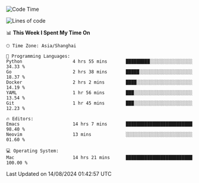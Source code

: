 <!--START_SECTION:waka-->
![Code Time](http://img.shields.io/badge/Code%20Time-2%2C129%20hrs%2047%20mins-blue)

![Lines of code](https://img.shields.io/badge/From%20Hello%20World%20I%27ve%20Written-308.0%20thousand%20lines%20of%20code-blue)

📊 **This Week I Spent My Time On** 

```text
🕑︎ Time Zone: Asia/Shanghai

💬 Programming Languages: 
Python                   4 hrs 55 mins       █████████░░░░░░░░░░░░░░░░   34.33 % 
Go                       2 hrs 38 mins       █████░░░░░░░░░░░░░░░░░░░░   18.37 % 
Docker                   2 hrs 2 mins        ████░░░░░░░░░░░░░░░░░░░░░   14.19 % 
YAML                     1 hr 56 mins        ███░░░░░░░░░░░░░░░░░░░░░░   13.54 % 
Git                      1 hr 45 mins        ███░░░░░░░░░░░░░░░░░░░░░░   12.23 % 

🔥 Editors: 
Emacs                    14 hrs 7 mins       █████████████████████████   98.40 % 
Neovim                   13 mins             ░░░░░░░░░░░░░░░░░░░░░░░░░   01.60 % 

💻 Operating System: 
Mac                      14 hrs 21 mins      █████████████████████████   100.00 % 
```


 Last Updated on 14/08/2024 01:42:57 UTC
<!--END_SECTION:waka-->
